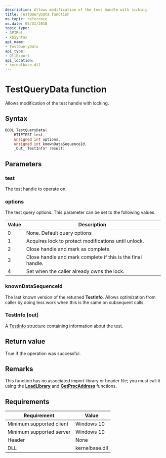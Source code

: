 ```yaml
---
description: Allows modification of the test handle with locking.
title: TestQueryData function
ms.topic: reference
ms.date: 05/31/2018
topic_type: 
- APIRef
- kbSyntax
api_name: 
- TestQueryData
api_type: 
- DllExport
api_location: 
- kernelbase.dll
---
```


# TestQueryData function

Allows modification of the test handle with locking.

## Syntax


```C++
BOOL TestQueryData(
    HTIPTEST test,
    unsigned int options,
    unsigned int knownDataSequenceId,
    _Out_ TestInfo* result)
```



## Parameters

### test

The test handle to operate on.

### options

The test query options. This parameter can be set to the following values.

| Value	| Description |
|-------|---------|
| 0 | None. Default query options |
| 1 | Acquires lock to protect modifications until unlock. |
| 2 | Close handle and mark as complete. |
| 3 | Close handle and mark complete if this is the final handle. |
| 4 | Set when the caller already owns the lock. |


### knownDataSequenceId

The last known version of the returned **TestInfo**. Allows optimization from caller by doing less work when this is the same on subsequent calls.

### TestInfo [out]

A [TestInfo](tip-testinfo-structure.md) structure containing information about the test. 

## Return value

True if the operation was successful.

## Remarks

This function has no associated import library or header file; you must call it using the [**LoadLibrary**](/windows/win32/api/libloaderapi/nf-libloaderapi-loadlibrarya) and [**GetProcAddress**](/windows/win32/api/libloaderapi/nf-libloaderapi-getprocaddress) functions.

## Requirements

| Requirement | Value |
|-------------------------------------|-----------------------------------------|
| Minimum supported client | Windows 10                          |
| Minimum supported server | Windows 10                                |
| Header                   | None  |
| DLL                      | kernelbase.dll |



 

 





